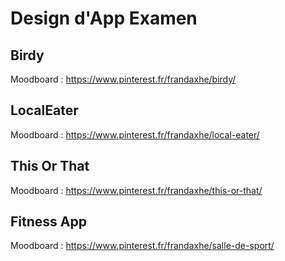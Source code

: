 # Design d'App Examen

## Birdy 

Moodboard : https://www.pinterest.fr/frandaxhe/birdy/

## LocalEater 

Moodboard : https://www.pinterest.fr/frandaxhe/local-eater/

## This Or That
 
Moodboard : https://www.pinterest.fr/frandaxhe/this-or-that/

## Fitness App 

Moodboard : https://www.pinterest.fr/frandaxhe/salle-de-sport/

